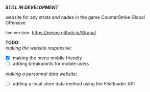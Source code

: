 ***STILL IN DEVELOPMENT***

website for any strats and nades in the game CounterStrike Global Offensive

live version: https://miyne.github.io/Strana/

**TODO:**<br>
*making the website responsive:*<br>
- [x] making the menu mobile friendly
- [ ] adding breakpoints for mobile users

*making a personnal data website:*<br>
- [ ] adding a local store data method using the FileReader API
